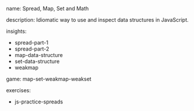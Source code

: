 name: Spread, Map, Set and Math

description: Idiomatic way to use and inspect data structures in JavaScript.

insights:
  - spread-part-1
  - spread-part-2
  - map-data-structure
  - set-data-structure
  - weakmap

game: map-set-weakmap-weakset

exercises:
  - js-practice-spreads
